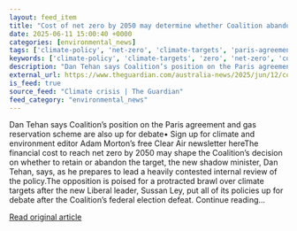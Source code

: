 ```yaml
---
layout: feed_item
title: "Cost of net zero by 2050 may determine whether Coalition abandons emissions goal, shadow minister says"
date: 2025-06-11 15:00:40 +0000
categories: [environmental_news]
tags: ['climate-policy', 'net-zero', 'climate-targets', 'paris-agreement']
keywords: ['climate-policy', 'climate-targets', 'zero', 'net-zero', 'cost', 'determine', 'paris-agreement']
description: "Dan Tehan says Coalition’s position on the Paris agreement and gas reservation scheme are also up for debate• Sign up for climate and environment editor Adam..."
external_url: https://www.theguardian.com/australia-news/2025/jun/12/coalition-net-zero-by-2050-cost-emissions-target-paris-agreement-party-debate-internal-review-dan-tehan-climate-policy
is_feed: true
source_feed: "Climate crisis | The Guardian"
feed_category: "environmental_news"
---
```


Dan Tehan says Coalition’s position on the Paris agreement and gas reservation scheme are also up for debate• Sign up for climate and environment editor Adam Morton’s free Clear Air newsletter hereThe financial cost to reach net zero by 2050 may shape the Coalition’s decision on whether to retain or abandon the target, the new shadow minister, Dan Tehan, says, as he prepares to lead a heavily contested internal review of the policy.The opposition is poised for a protracted brawl over climate targets after the new Liberal leader, Sussan Ley, put all of its policies up for debate after the Coalition’s federal election defeat. Continue reading...

[Read original article](https://www.theguardian.com/australia-news/2025/jun/12/coalition-net-zero-by-2050-cost-emissions-target-paris-agreement-party-debate-internal-review-dan-tehan-climate-policy)
